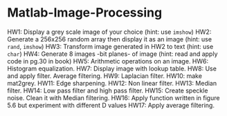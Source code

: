 # Matlab-Image-Processing
HW1: Display a grey scale image of your choice (hint: use `imshow`)
HW2: Generate a 256x256 random array then display it as an image (hint: use `rand`, `imshow`)
HW3: Transform image generated in HW2 to text (hint: use `char`)
HW4: Generate 8 images -bit planes- of image (hint: read and apply code in pg.30 in book)
HW5: Arithmetic operations on an image.
HW6: Histogram equalization.
HW7: Display image with lookup table.
HW8: Use and apply filter. Average filtering.
HW9: Laplacian filter.
HW10: make mat2grey.
HW11: Edge sharpening.
HW12: Non linear filter.
HW13: Median filter.
HW14: Low pass filter and high pass filter.
HW15: Create speckle noise. Clean it with Median filtering.
HW16: Apply function written in figure 5.6 but experiment with different D values
HW17: Apply average filtering.
